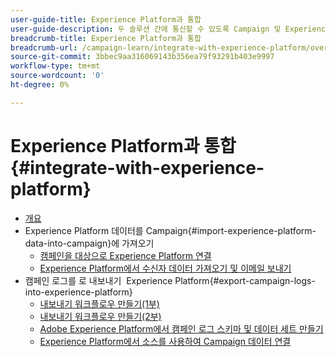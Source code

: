 ```yaml
---
user-guide-title: Experience Platform과 통합
user-guide-description: 두 솔루션 간에 통신할 수 있도록 Campaign 및 Experience Cloud 데이터를 가져오고 내보내는 방법을 알아봅니다.
breadcrumb-title: Experience Platform과 통합
breadcrumb-url: /campaign-learn/integrate-with-experience-platform/overview.html
source-git-commit: 3bbec9aa316069143b356ea79f93291b403e9997
workflow-type: tm+mt
source-wordcount: '0'
ht-degree: 0%

---
```



# Experience Platform과 통합 {#integrate-with-experience-platform}

+ [개요](/help/tutorial-integrate-with-experience-platform/overview.md)
+ Experience Platform 데이터를 Campaign{#import-experience-platform-data-into-campaign}에 가져오기
   + [캠페인을 대상으로 Experience Platform 연결](/help/tutorial-integrate-with-experience-platform/connect-campaign-to-experience-platform-as-destination.md)
   + [Experience Platform에서 수신자 데이터 가져오기 및 이메일 보내기](/help/tutorial-integrate-with-experience-platform/import-recipient-data-from-platform.md)
+ 캠페인 로그를 로 내보내기  Experience Platform{#export-campaign-logs-into-experience-platform}
   + [내보내기 워크플로우 만들기(1부)](/help/tutorial-integrate-with-experience-platform/workflow-to-find-last-modified-date.md)
   + [내보내기 워크플로우 만들기(2부)](/help/tutorial-integrate-with-experience-platform/extract-format-save-data-to-external-account.md)
   + [Adobe Experience Platform에서 캠페인 로그 스키마 및 데이터 세트 만들기](/help/tutorial-integrate-with-experience-platform/create-a-campaign-logs-schema-and-dataset-in-experience-platform.md)
   + [Experience Platform에서 소스를 사용하여 Campaign 데이터 연결](/help/tutorial-integrate-with-experience-platform/connect-campaign-data-using-s3-as-source-on-platform.md)
